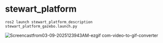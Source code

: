 # stewart_platform
```
ros2 launch stewart_platform_description stewart_platform_gazebo.launch.py
```
![Screencastfrom03-09-2025123943AM-ezgif com-video-to-gif-converter](https://github.com/user-attachments/assets/635119c5-16dc-4e58-a50d-ed83a29bb669)
